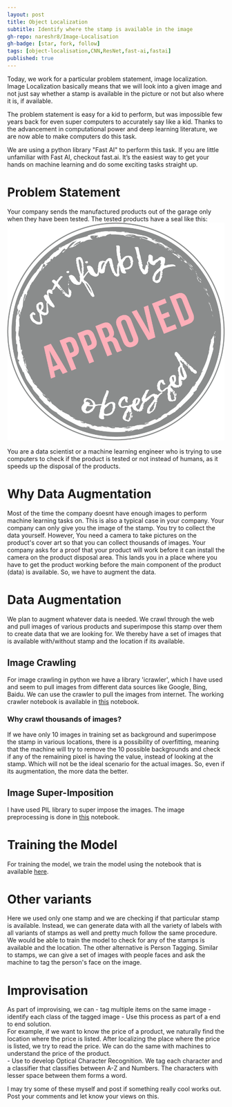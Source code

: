 ```yaml
---
layout: post
title: Object Localization
subtitle: Identify where the stamp is available in the image
gh-repo: nareshr8/Image-Localisation
gh-badge: [star, fork, follow]
tags: [object-localisation,CNN,ResNet,fast-ai,fastai]
published: true
---
```


Today, we work for a particular problem statement, image localization. Image Localization basically means that we will look into a given image and not just say whether a stamp is available in the picture or not but also where it is, if available.

The problem statement is easy for a kid to perform, but was impossible few years back for even super computers to accurately say like a kid. Thanks to the advancement in computational power and deep learning literature, we are now able to make computers do this task.

We are using a python library "Fast AI" to perform this task. If you are little unfamiliar with Fast AI, checkout fast.ai. It’s the easiest way to get your hands on machine learning and do some exciting tasks straight up.

# Problem Statement
Your company sends the manufactured products out of the garage only when they have been tested. The tested products have a seal like this:![Stamp Image](../img/stamp-image.png) 

You are a data scientist or a machine learning engineer who is trying to use computers to check if the product is tested or not instead of humans, as it speeds up the disposal of the products.
# Why Data Augmentation
Most of the time the company doesnt have enough images to perform machine learning tasks on. This is also a typical case in your company. Your company can only give you the image of the stamp. You try to collect the data yourself. However, You need a camera to take pictures on the product's cover art so that you can collect thousands of images. Your company asks for a proof that your product will work before it can install the camera on the product disposal area. This lands you in a place where you have to get the product working before the main component of the product (data) is available. So, we have to augment the data.
# Data Augmentation
We plan to augment whatever data is needed. We crawl through the web and pull images of various products and superimpose this stamp over them to create data that we are looking for. We thereby have a set of images that is available with/without stamp and the location if its available.
## Image Crawling
For image crawling in python we have a library 'icrawler', which I have used and seem to pull images from different data sources like Google, Bing, Baidu. We can use the crawler to pull the images from internet. The working crawler notebook is available in [this](https://github.com/nareshr8/Image-Localisation/blob/master/crawler.ipynb) notebook.

### Why crawl thousands of images?
If we have only 10 images in training set as background and superimpose the stamp in various locations, there is a possibility of overfitting, meaning that the machine will try to remove the 10 possible backgrounds and check if any of the remaining pixel is having the value, instead of looking at the stamp. Which will not be the ideal scenario for the actual images. So, even if its augmentation, the more data the better.
## Image Super-Imposition
I have used PIL library to super impose the images. The image preprocessing is done in [this](https://github.com/nareshr8/Image-Localisation/blob/master/Image%20PreProcessing.ipynb) notebook.
# Training the Model
For training the model, we train the model using the notebook that is available [here](https://github.com/nareshr8/Image-Localisation/blob/master/Localisation.ipynb).
# Other variants
Here we used only one stamp and we are checking if that particular stamp is available. Instead, we can generate data with all the variety of labels with all variants of stamps as well and pretty much follow the same procedure. We would be able to train the model to check for any of the stamps is available and the location.
	The other alternative is Person Tagging. Similar to stamps, we can give a set of images with people faces and ask the machine to tag the person's face on the image.
# Improvisation
As part of improvising, we can 
	- tag multiple items on the same image
	- identify each class of the tagged image
	- Use this process as part of a end to end solution. 
		<br>For example, if we want to know the price of a product, we naturally find the location where the price is listed. After localizing the place where the price is listed, we try to read the price. We can do the same with machines to understand the price of the product. </br>
	- Use to develop Optical Character Recognition. We tag each character and a classifier that classifies between A-Z and Numbers. The characters with lesser space between them forms a word.


I may try some of these myself and post if something really cool works out.
Post your comments and let know your views on this.


